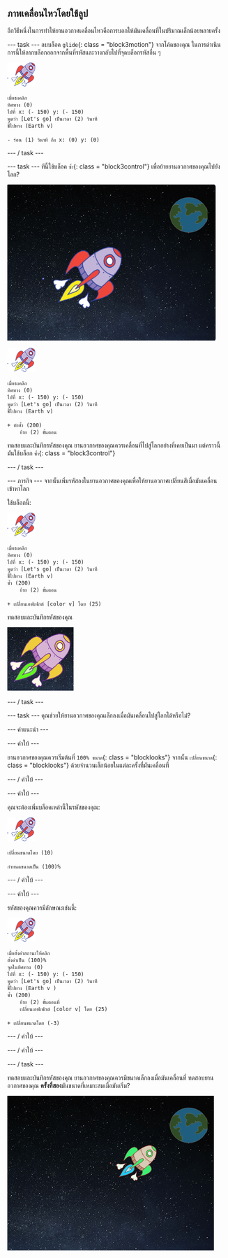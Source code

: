 ## ภาพเคลื่อนไหวโดยใช้ลูป

อีกวิธีหนึ่งในการทำให้ยานอวกาศเคลื่อนไหวคือการบอกให้มันเคลื่อนที่ในปริมาณเล็กน้อยหลายครั้ง

\--- task \--- ลบบล็อค `glide`{: class = "block3motion"} จากโค้ดของคุณ ในการดำเนินการนี้ให้ลากบล็อกออกจากพื้นที่รหัสและวางกลับไปที่จุดบล็อกรหัสอื่น ๆ

![ยานอวกาศเทพดา](images/sprite-spaceship.png)

```blocks3
เมื่อธงคลิก
ทิศทาง (0)
ไปที่ x: (- 150) y: (- 150)
พูดว่า [Let's go] เป็นเวลา (2) วินาที
ชี้ไปทาง (Earth v)

- ร่อน (1) วินาที ถึง x: (0) y: (0)
```

\--- / task \---

\--- task \--- ทีนี้ใช้บล็อค `ซ้ำ`{: class = "block3control"} เพื่อย้ายยานอวกาศของคุณไปยังโลก?

![ทดสอบภาพเคลื่อนไหวยานอวกาศ](images/space-animate-stage.png)

![ยานอวกาศเทพดา](images/sprite-spaceship.png)

```blocks3
เมื่อธงคลิก
ทิศทาง (0)
ไปที่ x: (- 150) y: (- 150)
พูดว่า [Let's go] เป็นเวลา (2) วินาที
ชี้ไปทาง (Earth v)

+ ทำซ้ำ (200)
    ย้าย (2) ขั้นตอน
```

ทดสอบและบันทึกรหัสของคุณ ยานอวกาศของคุณควรเคลื่อนที่ไปสู่โลกอย่างที่เคยเป็นมา แต่คราวนี้มันใช้บล็อก `ซ้ำ`{: class = "block3control"}

\--- / task \---

\--- ภารกิจ \--- จากนั้นเพิ่มรหัสลงในยานอวกาศของคุณเพื่อให้ยานอวกาศเปลี่ยนสีเมื่อมันเคลื่อนเข้าหาโลก

ใช้บล็อกนี้:

![ยานอวกาศเทพดา](images/sprite-spaceship.png)

```blocks3
เมื่อธงคลิก
ทิศทาง (0)
ไปที่ x: (- 150) y: (- 150)
พูดว่า [Let's go] เป็นเวลา (2) วินาที
ชี้ไปทาง (Earth v)
ซ้ำ (200)
    ย้าย (2) ขั้นตอน

+ เปลี่ยนเอฟเฟกต์ [color v] โดย (25)
```

ทดสอบและบันทึกรหัสของคุณ

![ทดสอบยานอวกาศที่เปลี่ยนสี](images/space-colour-test.png)

\--- / task \---

\--- task \--- คุณช่วยให้ยานอวกาศของคุณเล็กลงเมื่อมันเคลื่อนไปสู่โลกได้หรือไม่?

\--- คำแนะนำ \---

\--- คำใบ้ \---

ยานอวกาศของคุณควรเริ่มต้นที่ `100% ขนาด`{: class = "blocklooks"} จากนั้น `เปลี่ยนขนาด`{: class = "blocklooks"} ด้วยจำนวนเล็กน้อยในแต่ละครั้งที่มันเคลื่อนที่

\--- / คำใบ้ \---

\--- คำใบ้ \---

คุณจะต้องเพิ่มบล็อคเหล่านี้ในรหัสของคุณ:

![ยานอวกาศเทพดา](images/sprite-spaceship.png)

```blocks3
เปลี่ยนขนาดโดย (10)

กำหนดขนาดเป็น (100)%
```

\--- / คำใบ้ \---

\--- คำใบ้ \---

รหัสของคุณควรมีลักษณะเช่นนี้:

![ยานอวกาศเทพดา](images/sprite-spaceship.png)

```blocks3
เมื่อตั้งค่าสถานะให้คลิก
ตั้งค่าเป็น (100)%
จุดในทิศทาง (0)
ไปที่ x: (- 150) y: (- 150)
พูดว่า [Let's go] เป็นเวลา (2) วินาที
ชี้ไปทาง (Earth v )
ซ้ำ (200)
    ย้าย (2) ขั้นตอนที่
    เปลี่ยนเอฟเฟกต์ [color v] โดย (25)

+ เปลี่ยนขนาดโดย (-3)
```

\--- / คำใบ้ \---

\--- / คำใบ้ \---

\--- / task \---

ทดสอบและบันทึกรหัสของคุณ ยานอวกาศของคุณควรมีขนาดเล็กลงเมื่อมันเคลื่อนที่ ทดสอบยานอวกาศของคุณ **ครั้งที่สอง**มันขนาดที่เหมาะสมเมื่อมันเริ่ม?

![ทดสอบยานอวกาศที่กำลังหดตัว](images/space-size-test.png)